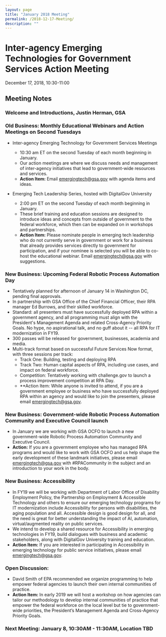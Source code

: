 ```yaml
---
layout: page
title: "January 2018 Meeting"
permalink: /2018-12-17-Meeting/
description: ""
---
```


# Inter-agency Emerging Technologies for Government Services Action Meeting <br>
December 17, 2018, 10:30-11:00 <br>

## Meeting Notes

### Welcome and Introductions, Justin Herman, GSA

### Old Business: Monthly Educational Webinars and Action Meetings on Second Tuesdays
* Inter-agency Emerging Technology for Government Services Meetings
  * 10:30 am ET on the second Tuesday of each month beginning in January.
  * Our action meetings are where we discuss needs and management of inter-agency initiatives that lead to government-wide resources and services.
  * **Action Item:** Email emergingtech@gsa.gov with agenda items and ideas. 
  
* Emerging Tech Leadership Series, hosted with DigitalGov University
  * 2:00 pm ET on the second Tuesday of each month beginning in January.
  * These brief training and education sessions are designed to introduce ideas and concepts from outside of government to the federal workforce, which then can be expanded on in workshops and partnerships. 
  * **Action Item:** Please nominate people in emerging tech leadership who do not currently serve in government or work for a business that already provides services directly to government for participation, and if your nominee is selected you will be able to co-host the educational webinar. Email emergingtech@gsa.gov with suggestions. 

### New Business: Upcoming Federal Robotic Process Automation Day 
* Tentatively planned for afternoon of January 14 in Washington DC, pending final approvals.
* In partnership with GSA Office of the Chief Financial Officer, their RPA manager Ed Burrows, and their skilled workforce. 
* Standard: all presenters must have successfully deployed RPA within a government agency, and all programming must align with the President's Management Agenda and related Cross-Agency Priority Goals. No hype, no aspirational talk, and no guff about it -- all RPA for IT modernization in FY19. 
* 300 passes will be released for government, businesses, academia and media.
* Multi-track format based on successful Future Services Now format, with three sessions per track:
  * Track One: Building, testing and deploying RPA
  * Track Two: Human capital aspects of RPA, including use cases, and impact on federal workforce.  
  * Competition: Tentatively working with challenge.gov to launch a process improvement competition at RPA Day. 
  * **Action Item: While anyone is invited to attend, if you are a government employee or business who have successfully deployed RPA within an agency and would like to join the presenters, please email emergingtech@gsa.gov. 

### New Business: Government-wide Robotic Process Automation Community and Executive Council launch
* In January we are working with GSA OCFO to launch a new government-wide Robotic Process Automation Community and Executive Council. 
* **Action:** If you are a government employee who has managed RPA programs and would like to work with GSA OCFO and us help shape the early development of these landmark initiatives, please email emergingtech@gsa.gov with #RPACommunity in the subject and an introduction to your work in the body. 

### New Business: Accessibility
* In FY19 we will be working with Department of Labor Office of Disability Employment Policy, the Partnership on Employment & Accessible Technology and others to ensure our emerging technology programs for IT modernization include Accessibility for persons with disabilities, the aging population and all. Accessible design is good design for all, and the need is great for better understanding the impact of AI, automation, virtual/augmented reality on public services. 
* We intend to develop a shared resource for Accessibility in emerging technologies in FY19, build dialogues with business and academic stakeholders, along with DigitalGov University training and education. 
* **Action Item:** If you are interested in participating in Accessibility in emerging technology for public service initiatives, please email emergingtech@gsa.gov. 

### Open Discussion:
* David Smith of EPA recommended we organize programming to help empower federal agencies to launch their own internal communities of practice. 
* **Action Item:** In early 2019 we will host a workshop on how agencies can tailor our methodology to develop internal communities of practice that empower the federal workforce on the local level but tie to government-wide priorities, the President’s Management Agenda and Cross-Agency Priority Goals. 

### Next Meeting: January 8, 10:30AM - 11:30AM, Location TBD
